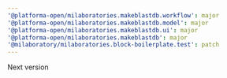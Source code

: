 ```yaml
---
'@platforma-open/milaboratories.makeblastdb.workflow': major
'@platforma-open/milaboratories.makeblastdb.model': major
'@platforma-open/milaboratories.makeblastdb.ui': major
'@platforma-open/milaboratories.makeblastdb': major
'@milaboratory/milaboratories.block-boilerplate.test': patch
---
```


Next version
